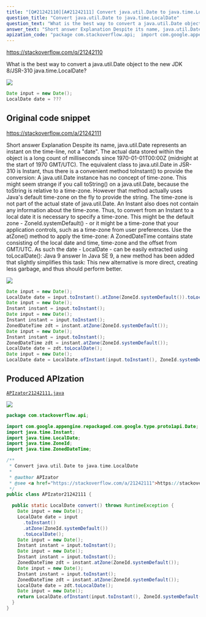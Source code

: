 ```yaml
---
title: "[Q#21242110][A#21242111] Convert java.util.Date to java.time.LocalDate"
question_title: "Convert java.util.Date to java.time.LocalDate"
question_text: "What is the best way to convert a java.util.Date object to the new JDK 8/JSR-310 java.time.LocalDate?"
answer_text: "Short answer Explanation Despite its name, java.util.Date represents an instant on the time-line, not a \"date\". The actual data stored within the object is a long count of milliseconds since 1970-01-01T00:00Z (midnight at the start of 1970 GMT/UTC). The equivalent class to java.util.Date in JSR-310 is Instant, thus there is a convenient method toInstant() to provide the conversion: A java.util.Date instance has no concept of time-zone. This might seem strange if you call toString() on a java.util.Date, because the toString is relative to a time-zone. However that method actually uses Java's default time-zone on the fly to provide the string. The time-zone is not part of the actual state of java.util.Date. An Instant also does not contain any information about the time-zone. Thus, to convert from an Instant to a local date it is necessary to specify a time-zone. This might be the default zone - ZoneId.systemDefault() - or it might be a time-zone that your application controls, such as a time-zone from user preferences. Use the atZone() method to apply the time-zone: A ZonedDateTime contains state consisting of the local date and time, time-zone and the offset from GMT/UTC. As such the date - LocalDate - can be easily extracted using toLocalDate(): Java 9 answer In Java SE 9, a new method has been added that slightly simplifies this task: This new alternative is more direct, creating less garbage, and thus should perform better."
apization_code: "package com.stackoverflow.api;  import com.google.appengine.repackaged.com.google.type.proto1api.Date; import java.time.Instant; import java.time.LocalDate; import java.time.ZoneId; import java.time.ZonedDateTime;  /**  * Convert java.util.Date to java.time.LocalDate  *  * @author APIzator  * @see <a href=\"https://stackoverflow.com/a/21242111\">https://stackoverflow.com/a/21242111</a>  */ public class APIzator21242111 {    public static LocalDate convert() throws RuntimeException {     Date input = new Date();     LocalDate date = input       .toInstant()       .atZone(ZoneId.systemDefault())       .toLocalDate();     Date input = new Date();     Instant instant = input.toInstant();     Date input = new Date();     Instant instant = input.toInstant();     ZonedDateTime zdt = instant.atZone(ZoneId.systemDefault());     Date input = new Date();     Instant instant = input.toInstant();     ZonedDateTime zdt = instant.atZone(ZoneId.systemDefault());     LocalDate date = zdt.toLocalDate();     Date input = new Date();     return LocalDate.ofInstant(input.toInstant(), ZoneId.systemDefault());   } }"
---
```


https://stackoverflow.com/q/21242110

What is the best way to convert a java.util.Date object to the new JDK 8/JSR-310 java.time.LocalDate?


<div class="code-logo"><img src="/stackoverflow.png" /></div>

```java
Date input = new Date();
LocalDate date = ???
```


## Original code snippet

https://stackoverflow.com/a/21242111

Short answer
Explanation
Despite its name, java.util.Date represents an instant on the time-line, not a &quot;date&quot;. The actual data stored within the object is a long count of milliseconds since 1970-01-01T00:00Z (midnight at the start of 1970 GMT/UTC).
The equivalent class to java.util.Date in JSR-310 is Instant, thus there is a convenient method toInstant() to provide the conversion:
A java.util.Date instance has no concept of time-zone. This might seem strange if you call toString() on a java.util.Date, because the toString is relative to a time-zone. However that method actually uses Java&#x27;s default time-zone on the fly to provide the string. The time-zone is not part of the actual state of java.util.Date.
An Instant also does not contain any information about the time-zone. Thus, to convert from an Instant to a local date it is necessary to specify a time-zone. This might be the default zone - ZoneId.systemDefault() - or it might be a time-zone that your application controls, such as a time-zone from user preferences. Use the atZone() method to apply the time-zone:
A ZonedDateTime contains state consisting of the local date and time, time-zone and the offset from GMT/UTC. As such the date - LocalDate - can be easily extracted using toLocalDate():
Java 9 answer
In Java SE 9, a new method has been added that slightly simplifies this task:
This new alternative is more direct, creating less garbage, and thus should perform better.

<div class="code-logo"><img src="/stackoverflow.png" /></div>

```java
Date input = new Date();
LocalDate date = input.toInstant().atZone(ZoneId.systemDefault()).toLocalDate();
Date input = new Date();
Instant instant = input.toInstant();
Date input = new Date();
Instant instant = input.toInstant();
ZonedDateTime zdt = instant.atZone(ZoneId.systemDefault());
Date input = new Date();
Instant instant = input.toInstant();
ZonedDateTime zdt = instant.atZone(ZoneId.systemDefault());
LocalDate date = zdt.toLocalDate();
Date input = new Date();
LocalDate date = LocalDate.ofInstant(input.toInstant(), ZoneId.systemDefault());
```

## Produced APIzation

[`APIzator21242111.java`](https://github.com/pasqualesalza/apization-temp-data/raw/master/search/APIzator21242111.java)

<div class="code-logo"><img src="/apizator.png" /></div>

```java
package com.stackoverflow.api;

import com.google.appengine.repackaged.com.google.type.proto1api.Date;
import java.time.Instant;
import java.time.LocalDate;
import java.time.ZoneId;
import java.time.ZonedDateTime;

/**
 * Convert java.util.Date to java.time.LocalDate
 *
 * @author APIzator
 * @see <a href="https://stackoverflow.com/a/21242111">https://stackoverflow.com/a/21242111</a>
 */
public class APIzator21242111 {

  public static LocalDate convert() throws RuntimeException {
    Date input = new Date();
    LocalDate date = input
      .toInstant()
      .atZone(ZoneId.systemDefault())
      .toLocalDate();
    Date input = new Date();
    Instant instant = input.toInstant();
    Date input = new Date();
    Instant instant = input.toInstant();
    ZonedDateTime zdt = instant.atZone(ZoneId.systemDefault());
    Date input = new Date();
    Instant instant = input.toInstant();
    ZonedDateTime zdt = instant.atZone(ZoneId.systemDefault());
    LocalDate date = zdt.toLocalDate();
    Date input = new Date();
    return LocalDate.ofInstant(input.toInstant(), ZoneId.systemDefault());
  }
}

```